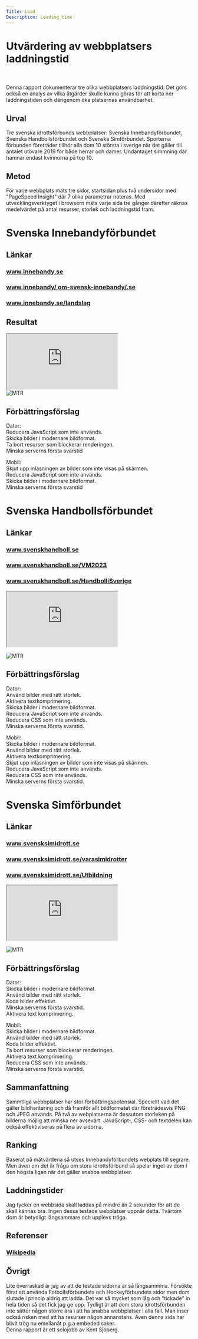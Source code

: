 ```yaml
---
Title: Load
Description: Loading_time
---
```


# Utvärdering av webbplatsers laddningstid
<br>
<br>
Denna rapport dokumenterar tre olika webbplatsers laddningstid. Det görs också en analys av vilka åtgärder skulle kunna göras för att korta ner laddningstiden och därigenom öka platsernas användbarhet.

Urval
-----------------------
Tre svenska idrottsförbunds webbplatser: Svenska Innebandyförbundet, Svenska Handbollsförbundet och Svenska Simförbundet. Sporterna förbunden företräder tillhör alla dom 10 största i sverige när det gäller till antalet utövare 2019 för både herrar och damer. Undantaget simmning där hamnar endast kvinnorna på top 10.  


Metod
-----------------------
För varje webbplats mäts tre sidor, startsidan plus två undersidor med "PageSpeed Insight" där 7 olika parametrar noteras. Med utvecklingsverktyget i browsern mäts varje sida tre gånger därefter räknas medelvärdet på antal resurser, storlek och laddningstid fram.

# Svenska Innebandyförbundet
  

Länkar
-----------------------
<h3 class="navlinks"><a href="https://www.innebandy.se">www.innebandy.se</a></h3>
<h3 class="navlinks"><a href="https://www.innebandy.se/om-svensk-innebandy/">www.innebandy/ om-svensk-innebandy/.se</a></h3>
<h3 class="navlinks"><a href="https://www.innebandy.se/landslag">www.innebandy.se/landslag</a></h3>

Resultat  
-----------------------


<div class="embed-container-data">
    <iframe src="https://docs.google.com/spreadsheets/d/e/2PACX-1vT371NIvzfR19Ha6aDWlTnv63eR0lHVN43HNiDVHkzeVlGiKk5wWw1p1MuDgBVUm4045P2Dj2lmOQZI/pubhtml?widget=true&amp;headers=false"></iframe>
</div>
<img src="../image/report/innebandy.jpg" alt="MTR"></img>  

Förbättringsförslag
------------------------
Dator:  
Reducera JavaScript som inte används.  
Skicka bilder i modernare bildformat.  
Ta bort resurser som blockerar renderingen.  
Minska serverns första svarstid  
  
Mobil:  
Skjut upp inläsningen av bilder som inte visas på skärmen.  
Reducera JavaScript som inte används.  
Skicka bilder i modernare bildformat.   
Minska serverns första svarstid     
  
# Svenska Handbollsförbundet
  
Länkar
-----------------------  

<h3 class="navlinks"><a href="https://www.svenskhandboll.se/">www.svenskhandboll.se</a></h3>
<h3 class="navlinks"><a href="https://www.svenskhandboll.se/VM2023/">www.svenskhandboll.se/VM2023</a></h3>
<h3 class="navlinks"><a href="https://www.svenskhandboll.se/HandbolliSverige/">www.svenskhandboll.se/HandbolliSverige</a></h3>
   
<div class="embed-container-data">
<iframe src="https://docs.google.com/spreadsheets/d/e/2PACX-1vROOdjp4U00Q7Zz03lWza6SE-XOckC2X4gZy8GOnXRxl92A8aRwS46q_rtmYqVeI8KPGt6X2uobK36Q/pubhtml?widget=true&amp;headers=false"></iframe>  
</div>  

<img src="../image/report/handboll.jpg" alt="MTR"></img>  

Förbättringsförslag
------------------------
Dator:  
Använd bilder med rätt storlek.  
Aktivera textkomprimering.    
Skicka bilder i modernare bildformat.   
Reducera JavaScript som inte används.  
Reducera CSS som inte används.  
Minska serverns första svarstid.  

Mobil:  
Skicka bilder i modernare bildformat.   
Använd bilder med rätt storlek.  
Aktivera textkomprimering.  
Skjut upp inläsningen av bilder som inte visas på skärmen.  
Reducera JavaScript som inte används.  
Reducera CSS som inte används.    
Minska serverns första svarstid.  

# Svenska Simförbundet
  
Länkar
----------------------- 

<h3 class="navlinks"><a href="http://www.svensksimidrott.se/">www.svensksimidrott.se</a></h3>
<h3 class="navlinks"><a href="http://www.svensksimidrott.se/varasimidrotter/">www.svensksimidrott.se/varasimidrotter</a></h3>
<h3 class="navlinks"><a href="http://www.svensksimidrott.se/Utbildning/">www.svensksimidrott.se/Utbildning</a></h3> 

<div class="embed-container-data">
<iframe src="https://docs.google.com/spreadsheets/d/e/2PACX-1vRtokVRc6B5zhteSCo8All_uKy9dtBa3e2A8u22U3hH2s5QD6259HDz2Fas9w4wM0kGQg4e5SbQTQVy/pubhtml?widget=true&amp;headers=false"></iframe>  
</div>  

<img src="../image/report/simning.jpg" alt="MTR"></img>  

Förbättringsförslag
------------------------
Dator:  
Skicka bilder i modernare bildformat.   
Använd bilder med rätt storlek.  
Koda bilder effektivt.  
Minska serverns första svarstid.   
Aktivera text komprimering. 
  
Mobil:  
Skicka bilder i modernare bildformat.   
Använd bilder med rätt storlek.  
Koda bilder effektivt.  
Ta bort resurser som blockerar renderingen.  
Aktivera text komprimering.   
Reducera CSS som inte används.  
Minska serverns första svarstid.  

Sammanfattning
------------------------
Sammtliga webbplatser har stor förbättringspotensial. Speciellt vad det gäller bildhantering och då framför allt bildformatet där företrädesvis PNG och JPEG används. På två av webplatserna är dessutom storleken på bilderna möjlig att minska ner avsevärt. 
JavaScript-, CSS- och textdelen kan också effektiviseras på flera av sidorna.  


Ranking
-----------------------
Baserat på mätvärdena så utses Innebandyförbundets webplats till segrare. Men även om det är fråga om stora idrottsförbund så spelar inget av dom i den högsta ligan när det gäller snabba webbplatser.

Laddningstider
-----------------------
Jag tycker en webbsida skall laddas på mindre än 2 sekunder för att de skall kännas bra. Ingen dessa testade webplatser uppnår detta. Tvärtom dom är betydligt långsammare och upplevs tröga.

Referenser
-----------------------
<h3 class="navlinks"><a href="https://sv.wikipedia.org/wiki/Sport_i_Sverige">Wikipedia</a></h3>  

Övrigt
-----------------------
Lite överraskad är jag av att de testade sidorna är så långsammma. Försökte först att använda Fotbollsförbundets och Hockeyförbundets sidor men dom slutade i princip aldrig att ladda. Det var så mycket som låg och "tickade" in hela tiden så det fick jag ge upp. 
Tydligt är att dom stora idrottsförbunden inte sätter någon större ära i att ha snabba webbplatser i alla fall.
Man inser också risken med att ha resurser någon annanstans. Även denna sida har blivit trög nu emellanåt p.g.a embeded saker.   
Denna rapport är ett solojobb av Kent Sjöberg. 
